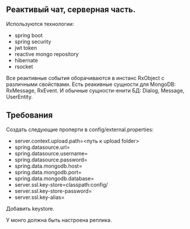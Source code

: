 ## Реактивый чат, серверная часть.

Используются технологии:
* spring boot
* spring security
* jwt token
* reactive mongo repository
* hibernate
* rsocket

Все реактивные события оборачиваются в инстанс RxObject с различными свойствами.
Есть реакивные сущности для MongoDB: RxMessage, RxEvent.
И обычные сущности-енити БД: Dialog, Message, UserEntity.

## Требования

Создать следующие проперти в config/external.properties:
* server.context.upload.path=<путь к upload folder>
* spring.datasource.url=
* spring.datasource.username=
* spring.datasource.password=
* spring.data.mongodb.host=
* spring.data.mongodb.port=
* spring.data.mongodb.database=
* server.ssl.key-store=classpath:config/
* server.ssl.key-store-password=
* server.ssl.key-alias=

Добавить keystore.

У монго должна быть настроена реплика.

